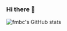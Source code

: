 ### Hi there 👋

![fmbc's GitHub stats](https://github-readme-stats.vercel.app/api?username=fmbc&show_icons=true&theme=highcontrast)   
